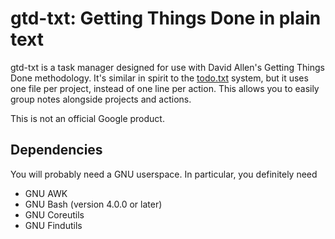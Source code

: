 # gtd-txt: Getting Things Done in plain text

gtd-txt is a task manager designed for use with David Allen's Getting Things
Done methodology. It's similar in spirit to the [todo.txt](http://todotxt.org/)
system, but it uses one file per project, instead of one line per action. This
allows you to easily group notes alongside projects and actions.

This is not an official Google product.

## Dependencies

You will probably need a GNU userspace. In particular, you definitely need

-   GNU AWK
-   GNU Bash (version 4.0.0 or later)
-   GNU Coreutils
-   GNU Findutils
